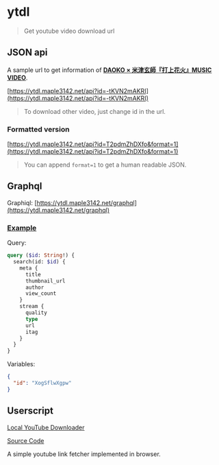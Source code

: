 # ytdl

> Get youtube video download url

## JSON api

A sample url to get information of **[DAOKO × 米津玄師『打上花火』MUSIC VIDEO](https://www.youtube.com/watch?v=-tKVN2mAKRI)**.

[https://ytdl.maple3142.net/api?id=-tKVN2mAKRI](https://ytdl.maple3142.net/api?id=-tKVN2mAKRI)

> To download other video, just change id in the url.

### Formatted version

[https://ytdl.maple3142.net/api?id=T2pdmZhDXfo&format=1](https://ytdl.maple3142.net/api?id=T2pdmZhDXfo&format=1)

> You can append `format=1` to get a human readable JSON.

## Graphql

Graphiql: [https://ytdl.maple3142.net/graphql](https://ytdl.maple3142.net/graphql)

### [Example](https://ytdl.maple3142.net/graphql?query=query%20(%24id%3A%20String!)%20%7B%0A%20%20search(id%3A%20%24id)%20%7B%0A%20%20%20%20meta%20%7B%0A%20%20%20%20%20%20title%0A%20%20%20%20%20%20thumbnail_url%0A%20%20%20%20%20%20author%0A%20%20%20%20%20%20view_count%0A%20%20%20%20%7D%0A%20%20%20%20stream%20%7B%0A%20%20%20%20%20%20quality%0A%20%20%20%20%20%20type%0A%20%20%20%20%20%20url%0A%20%20%20%20%20%20itag%0A%20%20%20%20%7D%0A%20%20%7D%0A%7D%0A&variables=%7B%0A%20%20%22id%22%3A%20%22XogSflwXgpw%22%0A%7D%0A)

Query:

```graphql
query ($id: String!) {
  search(id: $id) {
    meta {
      title
      thumbnail_url
      author
      view_count
    }
    stream {
      quality
      type
      url
      itag
    }
  }
}
```

Variables:

```json
{
  "id": "XogSflwXgpw"
}
```

## Userscript

[Local YouTube Downloader](https://greasyfork.org/zh-TW/scripts/369400-local-youtube-downloader)

[Source Code](https://github.com/maple3142/browser-extensions/blob/master/scripts/local-youtube-dl.user.js)

A simple youtube link fetcher implemented in browser.
